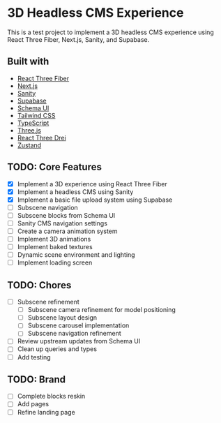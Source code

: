 # 3D Headless CMS Experience

This is a test project to implement a 3D headless CMS experience using React Three Fiber, Next.js, Sanity, and Supabase.

## Built with

- [React Three Fiber](https://react-three-fiber.com/)
- [Next.js](https://nextjs.org/)
- [Sanity](https://www.sanity.io/)
- [Supabase](https://supabase.com/)
- [Schema UI](https://schemaui.com)
- [Tailwind CSS](https://tailwindcss.com/)
- [TypeScript](https://www.typescriptlang.org/)
- [Three.js](https://threejs.org/)
- [React Three Drei](https://www.react-three-drei.com/)
- [Zustand](https://zustand.docs.pmnd.rs/)

## TODO: Core Features

- [x] Implement a 3D experience using React Three Fiber
- [x] Implement a headless CMS using Sanity
- [x] Implement a basic file upload system using Supabase
- [ ] Subscene navigation
- [ ] Subscene blocks from Schema UI
- [ ] Sanity CMS navigation settings
- [ ] Create a camera animation system
- [ ] Implement 3D animations
- [ ] Implement baked textures
- [ ] Dynamic scene environment and lighting
- [ ] Implement loading screen

## TODO: Chores

- [ ] Subscene refinement
  - [ ] Subscene camera refinement for model positioning
  - [ ] Subscene layout design
  - [ ] Subscene carousel implementation
  - [ ] Subscene navigation refinement
- [ ] Review upstream updates from Schema UI
- [ ] Clean up queries and types
- [ ] Add testing

## TODO: Brand

- [ ] Complete blocks reskin
- [ ] Add pages
- [ ] Refine landing page
